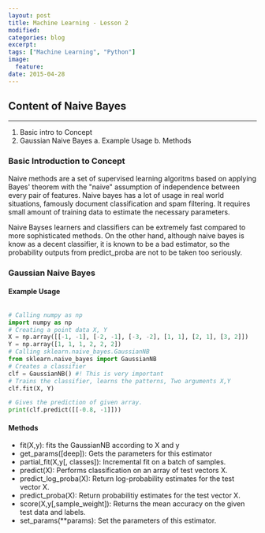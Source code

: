 ```yaml
---
layout: post
title: Machine Learning - Lesson 2
modified:
categories: blog
excerpt:
tags: ["Machine Learning", "Python"]
image:
  feature:
date: 2015-04-28
---
```


## Content of Naive Bayes
---

1. Basic intro to Concept
2. Gaussian Naive Bayes
	a. Example Usage
	b. Methods

### Basic Introduction to Concept
Naive methods are a set of supervised learning algoritms based on applying Bayes' theorem with the "naive" assumption of independence between every pair of features. Naive bayes has a lot of usage in real world situations, famously document classification and spam filtering. It requires small amount of training data to estimate the necessary parameters.

Naive Bayses learners and classifiers can be extremely fast compared to more sophisticated methods. On the other hand, although naive bayes is know as a decent classifier, it is known to be a bad estimator, so the probability outputs from predict_proba are not to be taken too seriously.

### Gaussian Naive Bayes

#### Example Usage

~~~python

# Calling numpy as np
import numpy as np
# Creating a point data X, Y
X = np.array([[-1, -1], [-2, -1], [-3, -2], [1, 1], [2, 1], [3, 2]])
Y = np.array([1, 1, 1, 2, 2, 2])
# Calling sklearn.naive_bayes.GaussianNB
from sklearn.naive_bayes import GaussianNB
# Creates a classifier
clf = GaussianNB() #! This is very important
# Trains the classifier, learns the patterns, Two arguments X,Y
clf.fit(X, Y)

# Gives the prediction of given array.
print(clf.predict([[-0.8, -1]]))
~~~

#### Methods

- fit(X,y): fits the GaussianNB according to X and y
- get_params([deep]): Gets the parameters for this estimator
- partial_fit(X,y[, classes]):  Incremental fit on a batch of samples.
- predict(X): Performs classification on an array of test vectors X.
- predict_log_proba(X): Return log-probability estimates for the test vector X.
- predict_proba(X):  Return probabilitiy estimates for the test vector X.
- score(X,y[,sample_weight]): Returns the mean accuracy on the given test data and labels.
- set_params(**params): Set the parameters of this estimator.
